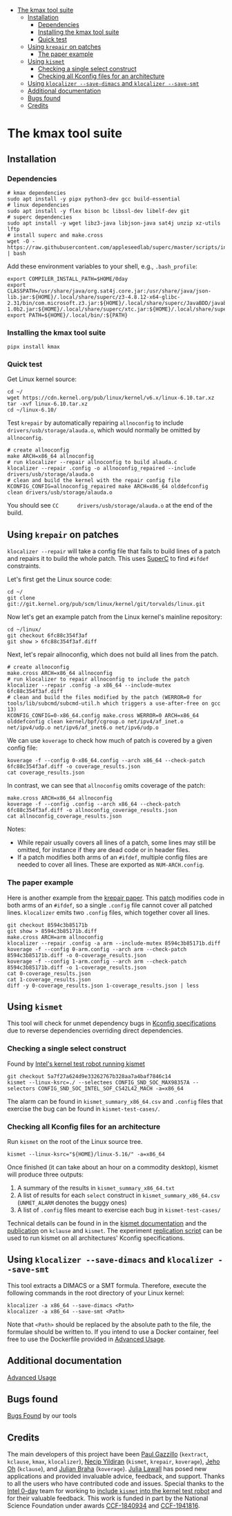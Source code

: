 <!-- START doctoc generated TOC please keep comment here to allow auto update -->
<!-- DON'T EDIT THIS SECTION, INSTEAD RE-RUN doctoc TO UPDATE -->

- [The kmax tool suite](#the-kmax-tool-suite)
  - [Installation](#installation)
    - [Dependencies](#dependencies)
    - [Installing the kmax tool suite](#installing-the-kmax-tool-suite)
    - [Quick test](#quick-test)
  - [Using `krepair` on patches](#using-krepair-on-patches)
    - [The paper example](#the-paper-example)
  - [Using `kismet`](#using-kismet)
    - [Checking a single select construct](#checking-a-single-select-construct)
    - [Checking all Kconfig files for an architecture](#checking-all-kconfig-files-for-an-architecture)
  - [Using `klocalizer --save-dimacs` and `klocalizer --save-smt`](#using-klocalizer---save-dimacs-and-klocalizer---save-smt)
  - [Additional documentation](#additional-documentation)
  - [Bugs found](#bugs-found)
  - [Credits](#credits)

<!-- END doctoc generated TOC please keep comment here to allow auto update -->


# The kmax tool suite

## Installation

### Dependencies

    # kmax dependencies
    sudo apt install -y pipx python3-dev gcc build-essential
    # linux dependencies
    sudo apt install -y flex bison bc libssl-dev libelf-dev git
    # superc dependencies
    sudo apt install -y wget libz3-java libjson-java sat4j unzip xz-utils lftp
    # install superc and make.cross
    wget -O - https://raw.githubusercontent.com/appleseedlab/superc/master/scripts/install.sh | bash

Add these environment variables to your shell, e.g., `.bash_profile`:

    export COMPILER_INSTALL_PATH=$HOME/0day
    export CLASSPATH=/usr/share/java/org.sat4j.core.jar:/usr/share/java/json-lib.jar:${HOME}/.local/share/superc/z3-4.8.12-x64-glibc-2.31/bin/com.microsoft.z3.jar:${HOME}/.local/share/superc/JavaBDD/javabdd-1.0b2.jar:${HOME}/.local/share/superc/xtc.jar:${HOME}/.local/share/superc/superc.jar:${CLASSPATH}
    export PATH=${HOME}/.local/bin/:${PATH}

### Installing the kmax tool suite

    pipx install kmax

### Quick test
    
Get Linux kernel source:

    cd ~/
    wget https://cdn.kernel.org/pub/linux/kernel/v6.x/linux-6.10.tar.xz
    tar -xvf linux-6.10.tar.xz
    cd ~/linux-6.10/

Test `krepair` by automatically repairing `allnoconfig` to include `drivers/usb/storage/alauda.o`, which would normally be omitted by `allnoconfig`.

    # create allnoconfig
    make ARCH=x86_64 allnoconfig
    # run klocalizer --repair allnoconfig to build alauda.c
    klocalizer --repair .config -o allnoconfig_repaired --include drivers/usb/storage/alauda.o
    # clean and build the kernel with the repair config file
    KCONFIG_CONFIG=allnoconfig_repaired make ARCH=x86_64 olddefconfig clean drivers/usb/storage/alauda.o
    
You should see `CC      drivers/usb/storage/alauda.o` at the end of the build.

## Using `krepair` on patches

`klocalizer --repair` will take a config file that fails to build lines of a patch and repairs it to build the whole patch. 
This uses [SuperC](https://github.com/appleseedlab/superc) to find `#ifdef` constraints.

Let's first get the Linux source code:

    cd ~/
    git clone git://git.kernel.org/pub/scm/linux/kernel/git/torvalds/linux.git
	
Now let's get an example patch from the Linux kernel's mainline repository:	
	
    cd ~/linux/
    git checkout 6fc88c354f3af
    git show > 6fc88c354f3af.diff

Next, let's repair allnoconfig, which does not build all lines from the patch.

    # create allnoconfig
    make.cross ARCH=x86_64 allnoconfig
    # run klocalizer to repair allnoconfig to include the patch
    klocalizer --repair .config -a x86_64 --include-mutex 6fc88c354f3af.diff
    # clean and build the files modified by the patch (WERROR=0 for tools/lib/subcmd/subcmd-util.h which triggers a use-after-free on gcc 13)
    KCONFIG_CONFIG=0-x86_64.config make.cross WERROR=0 ARCH=x86_64 olddefconfig clean kernel/bpf/cgroup.o net/ipv4/af_inet.o net/ipv4/udp.o net/ipv6/af_inet6.o net/ipv6/udp.o

We can use `koverage` to check how much of patch is covered by a given config file:

    koverage -f --config 0-x86_64.config --arch x86_64 --check-patch 6fc88c354f3af.diff -o coverage_results.json
    cat coverage_results.json

In contrast, we can see that `allnoconfig` omits coverage of the patch:

    make.cross ARCH=x86_64 allnoconfig
    koverage -f --config .config --arch x86_64 --check-patch 6fc88c354f3af.diff -o allnoconfig_coverage_results.json
    cat allnoconfig_coverage_results.json

Notes:

- While repair usually covers all lines of a patch, some lines may still be omitted, for instance if they are dead code or in header files.
- If a patch modifies both arms of an `#ifdef`, multiple config files are needed to cover all lines.  These are exported as `NUM-ARCH.config`.

### The paper example

Here is another example from the [krepair paper](https://paulgazzillo.com/papers/fse24.pdf).  This [patch](https://git.kernel.org/pub/scm/linux/kernel/git/torvalds/linux.git/commit/?id=8594c3b85171b6f68e34e07b533ec2f1bf7fb065) modifies code in both arms of an `#ifdef`, so a single `.config` file cannot cover all patched lines.  `klocalizer` emits two `.config` files, which together cover all lines.

    git checkout 8594c3b85171b
    git show > 8594c3b85171b.diff
	make.cross ARCH=arm allnoconfig
    klocalizer --repair .config -a arm --include-mutex 8594c3b85171b.diff
    koverage -f --config 0-arm.config --arch arm --check-patch 8594c3b85171b.diff -o 0-coverage_results.json
    koverage -f --config 1-arm.config --arch arm --check-patch 8594c3b85171b.diff -o 1-coverage_results.json
    cat 0-coverage_results.json
    cat 1-coverage_results.json
	diff -y 0-coverage_results.json 1-coverage_results.json | less

## Using `kismet`

This tool will check for unmet dependency bugs in [Kconfig specifications](https://www.kernel.org/doc/html/latest/kbuild/kconfig-language.html#menu-attributes) due to reverse dependencies overriding direct dependencies.

### Checking a single select construct

Found by [Intel's kernel test robot running kismet](https://lore.kernel.org/lkml/cc9905dd-5b66-d01e-491c-64c18198d208@intel.com/)

    git checkout 5a7f27a624d9e33262767b328aa7a4baf7846c14
    kismet --linux-ksrc=./ --selectees CONFIG_SND_SOC_MAX98357A --selectors CONFIG_SND_SOC_INTEL_SOF_CS42L42_MACH -a=x86_64

The alarm can be found in `kismet_summary_x86_64.csv` and `.config` files that exercise the bug can be found in `kismet-test-cases/`.

### Checking all Kconfig files for an architecture

Run `kismet` on the root of the Linux source tree.

    kismet --linux-ksrc="${HOME}/linux-5.16/" -a=x86_64

Once finished (it can take about an hour on a commodity desktop), kismet will produce three outputs:

  1. A summary of the results in `kismet_summary_x86_64.txt`
  2. A list of results for each `select` construct in `kismet_summary_x86_64.csv` (`UNMET_ALARM` denotes the buggy ones)
  3. A list of `.config` files meant to exercise each bug in `kismet-test-cases/`

Technical details can be found in in the [kismet documentation](https://github.com/paulgazz/kmax/blob/master/docs/advanced.md#kismet) and the [publication](https://paulgazzillo.com/papers/esecfse21.pdf) on `kclause` and `kismet`.  The experiment [replication script](https://github.com/paulgazz/kmax/blob/master/scripts/kismet_evaluation/kismet_experiments_replication.sh) can be used to run kismet on all architectures' Kconfig specifications.

## Using `klocalizer --save-dimacs` and `klocalizer --save-smt`

This tool extracts a DIMACS or a SMT formula.
Therefore, execute the following commands in the root directory of your Linux kernel:

    klocalizer -a x86_64 --save-dimacs <Path>
    klocalizer -a x86_64 --save-smt <Path>

Note that `<Path>` should be replaced by the absolute path to the file, the formulae should be written to.
If you intend to use a Docker container, feel free to use the Dockerfile provided in [Advanced Usage](https://github.com/paulgazz/kmax/blob/master/docs/advanced.md).

## Additional documentation

[Advanced Usage](https://github.com/paulgazz/kmax/blob/master/docs/advanced.md)


## Bugs found

[Bugs Found](https://github.com/paulgazz/kmax/blob/master/docs/bugs_found.md) by our tools


## Credits

The main developers of this project have been [Paul Gazzillo](https://paulgazzillo.com) (`kextract`, `kclause`, `kmax`, `klocalizer`), [Necip Yildiran](http://www.necipyildiran.com/) (`kismet`, `krepair`, `koverage`), [Jeho Oh](https://www.linkedin.com/in/jeho-oh-110a2092/) (`kclause`), and [Julian Braha](https://julianbraha.com/) (`koverage`).  [Julia Lawall](https://pages.lip6.fr/Julia.Lawall/) has posed new applications and provided invaluable advice, feedback, and support.  Thanks to all the users who have contributed code and issues.  Special thanks to the [Intel 0-day](https://01.org/lkp) team for working to [include `kismet` into the kernel test robot](https://lore.kernel.org/all/d13eec5d-ee87-2207-05a4-1c7732bca4cd@intel.com/) and for their valuable feedback.  This work is funded in part by the National Science Foundation under awards [CCF-1840934](https://nsf.gov/awardsearch/showAward?AWD_ID=1840934) and [CCF-1941816](https://nsf.gov/awardsearch/showAward?AWD_ID=1941816).
